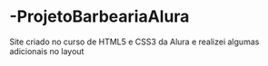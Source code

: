 # -ProjetoBarbeariaAlura
Site criado no curso de HTML5 e CSS3 da Alura e realizei algumas adicionais no layout

